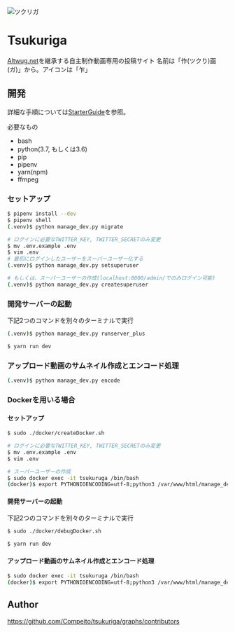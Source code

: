 ![ツクリガ](assets/images/ogp.png)

# Tsukuriga
[Altwug.net](https://altwug.net)を継承する自主制作動画専用の投稿サイト
名前は「作\(ツクり\)画(ガ)」から。アイコンは「乍」

## 開発

詳細な手順については[StarterGuide](./doc/StarterForDevelopment/StarterGuide.md)を参照。

必要なもの
* bash
* python(3.7, もしくは3.6)
* pip
* pipenv
* yarn(npm)
* ffmpeg

### セットアップ
```bash
$ pipenv install --dev
$ pipenv shell
(.venv)$ python manage_dev.py migrate

# ログインに必要なTWITTER_KEY, TWITTER_SECRETのみ変更
$ mv .env.example .env
$ vim .env
# 最初にログインしたユーザーをスーパーユーザー化する
(.venv)$ python manage_dev.py setsuperuser

# もしくは、スーパーユーザーの作成(localhost:8000/admin/でのみログイン可能)
(.venv)$ python manage_dev.py createsuperuser
```

### 開発サーバーの起動
下記2つのコマンドを別々のターミナルで実行
```bash
(.venv)$ python manage_dev.py runserver_plus
```
```bash
$ yarn run dev
```

### アップロード動画のサムネイル作成とエンコード処理
```bash
(.venv)$ python manage_dev.py encode
```

### Dockerを用いる場合

#### セットアップ

```bash
$ sudo ./docker/createDocker.sh

# ログインに必要なTWITTER_KEY, TWITTER_SECRETのみ変更
$ mv .env.example .env
$ vim .env

# スーパーユーザーの作成
$ sudo docker exec -it tsukuruga /bin/bash
(docker)$ export PYTHONIOENCODING=utf-8;python3 /var/www/html/manage_dev.py createsuperuser;exit
```

#### 開発サーバーの起動

下記2つのコマンドを別々のターミナルで実行

```bash
$ sudo ./docker/debugDocker.sh
```
```bash
$ yarn run dev
```

#### アップロード動画のサムネイル作成とエンコード処理
```bash
$ sudo docker exec -it tsukuruga /bin/bash
(docker)$ export PYTHONIOENCODING=utf-8;python3 /var/www/html/manage_dev.py encode;exit
```

## Author

https://github.com/Compeito/tsukuriga/graphs/contributors
